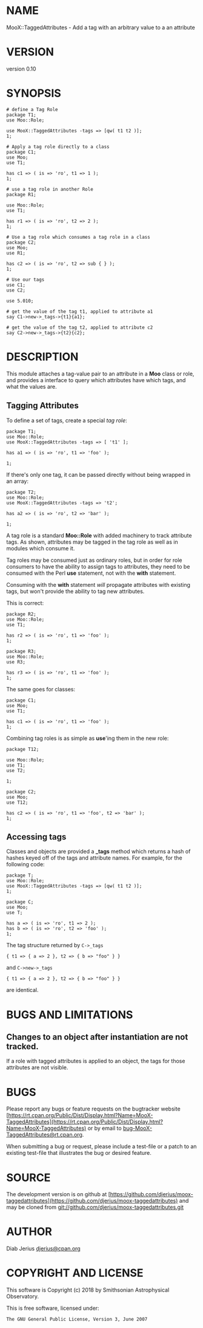 # NAME

MooX::TaggedAttributes - Add a tag with an arbitrary value to a an attribute

# VERSION

version 0.10

# SYNOPSIS

    # define a Tag Role
    package T1;
    use Moo::Role;
    
    use MooX::TaggedAttributes -tags => [qw( t1 t2 )];
    1;

    # Apply a tag role directly to a class
    package C1;
    use Moo;
    use T1;
    
    has c1 => ( is => 'ro', t1 => 1 );
    1;

    # use a tag role in another Role
    package R1;
    
    use Moo::Role;
    use T1;
    
    has r1 => ( is => 'ro', t2 => 2 );
    1;

    # Use a tag role which consumes a tag role in a class
    package C2;
    use Moo;
    use R1;
    
    has c2 => ( is => 'ro', t2 => sub { } );
    1;

    # Use our tags
    use C1;
    use C2;
    
    use 5.010;
    
    # get the value of the tag t1, applied to attribute a1
    say C1->new->_tags->{t1}{a1};
    
    # get the value of the tag t2, applied to attribute c2
    say C2->new->_tags->{t2}{c2};

# DESCRIPTION

This module attaches a tag-value pair to an attribute in a **Moo**
class or role, and provides a interface to query which attributes have
which tags, and what the values are.

## Tagging Attributes

To define a set of tags, create a special _tag role_:

    package T1;
    use Moo::Role;
    use MooX::TaggedAttributes -tags => [ 't1' ];
    
    has a1 => ( is => 'ro', t1 => 'foo' );
    
    1;

If there's only one tag, it can be passed directly without being
wrapped in an array:

    package T2;
    use Moo::Role;
    use MooX::TaggedAttributes -tags => 't2';
    
    has a2 => ( is => 'ro', t2 => 'bar' );
    
    1;

A tag role is a standard **Moo::Role** with added machinery to track
attribute tags.  As shown, attributes may be tagged in the tag role
as well as in modules which consume it.

Tag roles may be consumed just as ordinary roles, but in order for
role consumers to have the ability to assign tags to attributes, they
need to be consumed with the Perl **use** statement, not with the **with** statement.

Consuming with the **with** statement _will_ propagate attributes with
existing tags, but won't provide the ability to tag new attributes.

This is correct:

    package R2;
    use Moo::Role;
    use T1;
    
    has r2 => ( is => 'ro', t1 => 'foo' );
    1;

    package R3;
    use Moo::Role;
    use R3;
    
    has r3 => ( is => 'ro', t1 => 'foo' );
    1;

The same goes for classes:

    package C1;
    use Moo;
    use T1;
    
    has c1 => ( is => 'ro', t1 => 'foo' );
    1;

Combining tag roles is as simple as **use**'ing them in the new role:

    package T12;
    
    use Moo::Role;
    use T1;
    use T2;
    
    1;

    package C2;
    use Moo;
    use T12;
    
    has c2 => ( is => 'ro', t1 => 'foo', t2 => 'bar' );
    1;

## Accessing tags

Classes and objects are provided a **\_tags** method which returns a
hash of hashes keyed off of the tags and attribute names.  For
example, for the following code:

    package T;
    use Moo::Role;
    use MooX::TaggedAttributes -tags => [qw( t1 t2 )];
    1;

    package C;
    use Moo;
    use T;
    
    has a => ( is => 'ro', t1 => 2 );
    has b => ( is => 'ro', t2 => 'foo' );
    1;

The tag structure returned by  `C->_tags`

    { t1 => { a => 2 }, t2 => { b => "foo" } }

and `C->new->_tags`

    { t1 => { a => 2 }, t2 => { b => "foo" } }

are identical.

# BUGS AND LIMITATIONS

## Changes to an object after instantiation are not tracked.

If a role with tagged attributes is applied to an object, the
tags for those attributes are not visible.

# BUGS

Please report any bugs or feature requests on the bugtracker website
[https://rt.cpan.org/Public/Dist/Display.html?Name=MooX-TaggedAttributes](https://rt.cpan.org/Public/Dist/Display.html?Name=MooX-TaggedAttributes)
or by email to
[bug-MooX-TaggedAttributes@rt.cpan.org](mailto:bug-MooX-TaggedAttributes@rt.cpan.org).

When submitting a bug or request, please include a test-file or a
patch to an existing test-file that illustrates the bug or desired
feature.

# SOURCE

The development version is on github at [https://github.com/djerius/moox-taggedattributes](https://github.com/djerius/moox-taggedattributes)
and may be cloned from [git://github.com/djerius/moox-taggedattributes.git](git://github.com/djerius/moox-taggedattributes.git)

# AUTHOR

Diab Jerius <djerius@cpan.org>

# COPYRIGHT AND LICENSE

This software is Copyright (c) 2018 by Smithsonian Astrophysical Observatory.

This is free software, licensed under:

    The GNU General Public License, Version 3, June 2007
